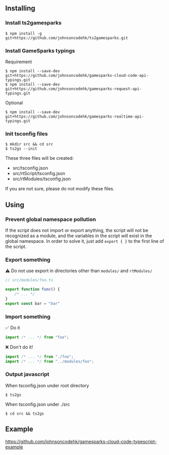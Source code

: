 ## Installing

### Install ts2gamesparks
```console
$ npm install -g git+https://github.com/johnsoncodehk/ts2gamesparks.git
```

### Install GameSparks typings
Requirement
```console
$ npm install --save-dev git+https://github.com/johnsoncodehk/gamesparks-cloud-code-api-typings.git
$ npm install --save-dev git+https://github.com/johnsoncodehk/gamesparks-request-api-typings.git
```
Optional
```console
$ npm install --save-dev git+https://github.com/johnsoncodehk/gamesparks-realtime-api-typings.git
```

### Init tsconfig files
```console
$ mkdir src && cd src
$ ts2gs --init
```
These three files will be created:
- src/tsconfig.json
- src/rtScript/tsconfig.json
- src/rtModules/tsconfig.json

If you are not sure, please do not modify these files.

## Using

### Prevent global namespace pollution
If the script does not import or export anything, the script will not be recognized as a module, and the variables in the script will exist in the global namespace.
In order to solve it, just add ```export { }``` to the first line of the script.

### Export something
:warning: Do not use export in directories other than ```modules/``` and ```rtModules/```
```typescript
// src/modules/foo.ts

export function func() {
	/* ... */
}
export const bar = "bar"
```

### Import something
:white_check_mark: Do it
```typescript
import /* ... */ from "foo";
```
:x: Don't do it!
```typescript
import /* ... */ from "./foo";
import /* ... */ from "../modules/foo";
```

### Output javascript
When tsconfig.json under root directory
```console
$ ts2gs
```
When tsconfig.json under ./src
```console
$ cd src && ts2gs
```

## Example
https://github.com/johnsoncodehk/gamesparks-cloud-code-typescript-example
